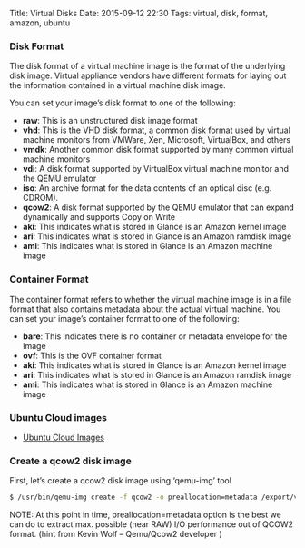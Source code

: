 Title: Virtual Disks
Date: 2015-09-12 22:30
Tags: virtual, disk, format, amazon, ubuntu

### Disk Format

The disk format of a virtual machine image is the format of the underlying disk image. Virtual appliance vendors have 
different formats for laying out the information contained in a virtual machine disk image.

You can set your image’s disk format to one of the following:

- **raw**: This is an unstructured disk image format
- **vhd**: This is the VHD disk format, a common disk format used by virtual machine monitors from VMWare, Xen, 
Microsoft, VirtualBox, and others
- **vmdk**: Another common disk format supported by many common virtual machine monitors
- **vdi**: A disk format supported by VirtualBox virtual machine monitor and the QEMU emulator
- **iso**: An archive format for the data contents of an optical disc (e.g. CDROM).
- **qcow2**: A disk format supported by the QEMU emulator that can expand dynamically and supports Copy on Write
- **aki**: This indicates what is stored in Glance is an Amazon kernel image
- **ari**: This indicates what is stored in Glance is an Amazon ramdisk image
- **ami**: This indicates what is stored in Glance is an Amazon machine image

### Container Format

The container format refers to whether the virtual machine image is in a file format that also contains metadata 
about the actual virtual machine. You can set your image’s container format to one of the following:

- **bare**: This indicates there is no container or metadata envelope for the image
- **ovf**: This is the OVF container format
- **aki**: This indicates what is stored in Glance is an Amazon kernel image
- **ari**: This indicates what is stored in Glance is an Amazon ramdisk image
- **ami**: This indicates what is stored in Glance is an Amazon machine image

### Ubuntu Cloud images

- [Ubuntu Cloud Images](http://cloud-images.ubuntu.com/)

### Create a qcow2 disk image

First, let’s create a qcow2 disk image using ‘qemu-img’ tool

```sh
$ /usr/bin/qemu-img create -f qcow2 -o preallocation=metadata /export/vmimgs/glacier.qcow2 8G
```

NOTE: At this point in time, preallocation=metadata option is the best we can do to extract max. possible (near RAW) I/O performance out of QCOW2 format. (hint from Kevin Wolf – Qemu/Qcow2 developer )


